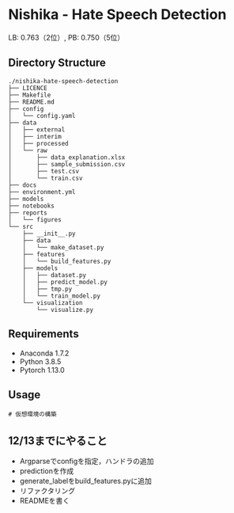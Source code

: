 # Nishika - Hate Speech Detection

LB: 0.763（2位）, PB: 0.750（5位）

## Directory Structure

```
./nishika-hate-speech-detection
├── LICENCE
├── Makefile
├── README.md
├── config
│   └── config.yaml
├── data
│   ├── external
│   ├── interim
│   ├── processed
│   └── raw
│       ├── data_explanation.xlsx
│       ├── sample_submission.csv
│       ├── test.csv
│       └── train.csv
├── docs
├── environment.yml
├── models
├── notebooks
├── reports
│   └── figures
└── src
    ├── __init__.py
    ├── data
    │   └── make_dataset.py
    ├── features
    │   └── build_features.py
    ├── models
    │   ├── dataset.py
    │   ├── predict_model.py
    │   ├── tmp.py
    │   └── train_model.py
    └── visualization
        └── visualize.py
```

## Requirements

- Anaconda 1.7.2
- Python 3.8.5
- Pytorch 1.13.0

## Usage

```
# 仮想環境の構築
```

## 12/13までにやること

- Argparseでconfigを指定，ハンドラの追加
- predictionを作成
- generate_labelをbuild_features.pyに追加
- リファクタリング
- READMEを書く
